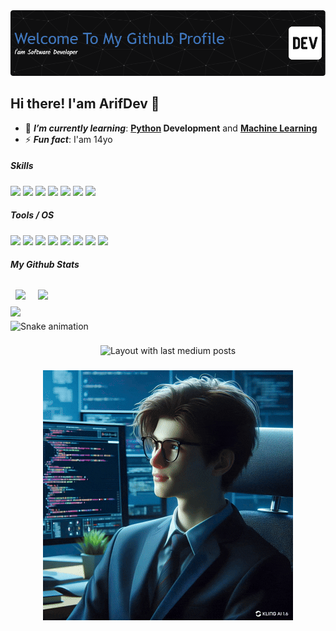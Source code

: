 <img src="assets/github-header-image%20(2).png">

## Hi there! I'am ArifDev 👋

- 🌱 ***I’m currently learning***: **[Python](https://www.python.org/) Development** and **[Machine Learning](https://en.wikipedia.org/wiki/Machine_learning)**
- ⚡ ***Fun fact***: I'am 14yo

##### Skills
<img src="https://img.shields.io/badge/HTML5-E34F26?style=for-the-badge&logo=html5&logoColor=white" /> <img src="https://img.shields.io/badge/CSS3-1572B6?style=for-the-badge&logo=css3&logoColor=white"> <img src="https://img.shields.io/badge/JavaScript-323330?style=for-the-badge&logo=javascript&logoColor=F7DF1E"> <img src="https://img.shields.io/badge/Python-FFD43B?style=for-the-badge&logo=python&logoColor=blue"> <img src="https://img.shields.io/badge/Tailwind_CSS-38B2AC?style=for-the-badge&logo=tailwind-css&logoColor=white"> <img src="https://img.shields.io/badge/Flask-000000?style=for-the-badge&logo=flask&logoColor=white"> <img src="https://img.shields.io/badge/Arduino-00979D?style=for-the-badge&logo=Arduino&logoColor=white">

##### Tools / OS
<img src="https://img.shields.io/badge/Pop!_OS-48B9C7?style=for-the-badge&logo=Pop!_OS&logoColor=white"> <img src="https://img.shields.io/badge/Arch_Linux-1793D1?style=for-the-badge&logo=arch-linux&logoColor=white"> <img src="https://img.shields.io/badge/Windows_11-0078d4?style=for-the-badge&logo=windows-11&logoColor=white"> <img src="https://img.shields.io/badge/VirtualBox-21416b?style=for-the-badge&logo=VirtualBox&logoColor=white"> <img src="https://img.shields.io/badge/VSCode-0078D4?style=for-the-badge&logo=visual%20studio%20code&logoColor=white"> <img src="https://img.shields.io/badge/Arduino_IDE-00979D?style=for-the-badge&logo=arduino&logoColor=white"> <img src="https://img.shields.io/badge/ChatGPT-74aa9c?style=for-the-badge&logo=openai&logoColor=white"> <img src="https://img.shields.io/badge/github%20copilot-000000?style=for-the-badge&logo=githubcopilot&logoColor=white">


##### My Github Stats
<img src="https://github-readme-stats.vercel.app/api?username=ArifDev-coder&show_icons=true&theme=transparent" style="margin: 0.5rem"/>
<img src="https://github-readme-stats.vercel.app/api/top-langs/?username=ArifDev-coder&layout=donut&theme=transparent" style="margin: 0.5rem"/>


<br clear="both">

<img align="left" src="https://visitor-badge.laobi.icu/badge?page_id=ArifDev-coder.ArifDev-coder&left_text=Total%20Visitor"  />

###

<img src="https://raw.githubusercontent.com/ArifDev-coder/ArifDev-coder/output/snake.svg" alt="Snake animation" />

###

<div align="center">
  <img src="https://github-read-medium-git-main.pahlevikun.vercel.app/latest?limit=4" alt="Layout with last medium posts"  />
</div>

###

<p align="center">
    <img src="assets/Professional_Mode_buat_menjadi_gif__perbagus__dapa.gif">
</p>

<!--
**ArifDev-coder/ArifDev-coder** is a ✨ _special_ ✨ repository because its `README.md` (this file) appears on your GitHub profile.

Here are some ideas to get you started:

- 🔭 I’m currently working on ...
- 🌱 I’m currently learning ...
- 👯 I’m looking to collaborate on ...
- 🤔 I’m looking for help with ...
- 💬 Ask me about ...
- 📫 How to reach me: ...
- 😄 Pronouns: ...
- ⚡ Fun fact: ...
-->